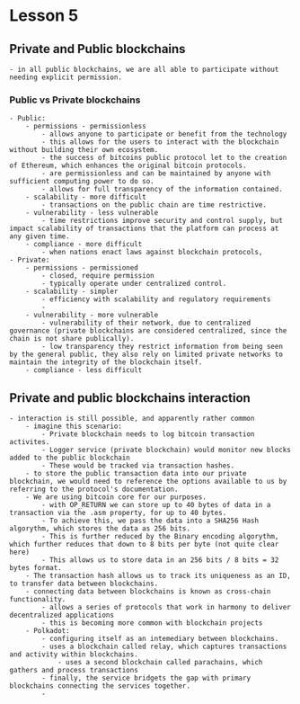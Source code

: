 # Lesson 5

## Private and Public blockchains
	- in all public blockchains, we are all able to participate without needing explicit permission.

### Public vs Private blockchains
	- Public:
		- permissions - permissionless
			- allows anyone to participate or benefit from the technology
			- this allows for the users to interact with the blockchain without building their own ecosystem.
			- the success of bitcoins public protocol let to the creation of Ethereum, which enhances the original bitcoin protocols.
			- are permissionless and can be maintained by anyone with sufficient computing power to do so.
			- allows for full transparency of the information contained.
		- scalability - more difficult
			- transactions on the public chain are time restrictive.
		- vulnerability - less vulnerable
			- time restrictions improve security and control supply, but impact scalability of transactions that the platform can process at any given time.
		- compliance - more difficult
			- when nations enact laws against blockchain protocols, 
	- Private:
		- permissions - permissioned
			- closed, require permission
			- typically operate under centralized control.
		- scalability - simpler
			- efficiency with scalability and regulatory requirements
			- 
		- vulnerability - more vulnerable
			- vulnerability of their network, due to centralized governance (private blockchains are considered centralized, since the chain is not share publically).
			- low transparency they restrict information from being seen by the general public, they also rely on limited private networks to maintain the integrity of the blockchain itself.
		- compliance - less difficult

## Private and public blockchains interaction
	- interaction is still possible, and apparently rather common
		- imagine this scenario:
			- Private blockchain needs to log bitcoin transaction activites.
			- Logger service (private blockchain) would monitor new blocks added to the public blockchain
			- These would be tracked via transaction hashes.
		- to store the public transaction data into our private blockchain, we would need to reference the options available to us by referring to the protocol's documentation.
		- We are using bitcoin core for our purposes.
			- with OP_RETURN we can store up to 40 bytes of data in a transaction via the .asm property, for up to 40 bytes.
			- To achieve this, we pass the data into a SHA256 Hash algorythm, which stores the data as 256 bits.
			- This is further reduced by the Binary encoding algorythm, which further reduces that down to 8 bits per byte (not quite clear here)
			- This allows us to store data in an 256 bits / 8 bits = 32 bytes format.
		- The transaction hash allows us to track its uniqueness as an ID, to transfer data between blockchains.
		- connecting data between blockchains is known as cross-chain functionality.
			- allows a series of protocols that work in harmony to deliver decentralized applications
			- this is becoming more common with blockchain projects
		- Polkadot:
			- configuring itself as an intemediary between blockchains.
			- uses a blockchain called relay, which captures transactions and activity within blockchains.
				- uses a second blockchain called parachains, which gathers and process transactions
			- finally, the service bridgets the gap with primary blockchains connecting the services together.
			- 